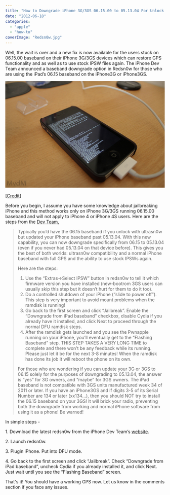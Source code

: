 ```yaml
---
title: "How to Downgrade iPhone 3G/3GS 06.15.00 to 05.13.04 For Unlock And Working GPS"
date: "2012-06-18"
categories: 
  - "apple"
  - "how-to"
coverImage: "Redsn0w.jpg"
---
```


Well, the wait is over and a new fix is now available for the users stuck on 06.15.00 baseband on their iPhone 3G/3GS devices which can restore GPS functionality and as well as to use stock IPSW files again. The iPhone Dev Team announced a baseband downgrade option in Redsn0w for those who are using the iPad’s 06.15 baseband on the iPhone3G or iPhone3GS.

[![](images/Redsn0w.jpg "Redsn0w")](http://iCosmoGeek.com/wp-content/uploads/2012/06/Redsn0w.jpg)

\[[Credit](http://www.flickr.com/photos/marknl/5694367662/sizes/z/in/photostream/)\]

Before you begin, I assume you have some knowledge about jailbreaking iPhone and this method works only on iPhone 3G/3GS running 06.15.00 baseband and will not apply to iPhone 4 or iPhone 4S users. Here are the steps from the [Dev Team](http://blog.iphone-dev.org/),

> Typically you’d have the 06.15 baseband if you unlock with ultrasn0w but updated your iPhone baseband past 05.13.04. With this new capability, you can now downgrade specifically from 06.15 to 05.13.04 (even if you never had 05.13.04 on that device before). This gives you the best of both worlds: ultrasn0w compatibility and a normal iPhone baseband with full GPS and the ability to use stock IPSWs again.
> 
> Here are the steps:
> 
> 1. Use the “Extras->Select IPSW” button in redsn0w to tell it which firmware version you have installed (new-bootrom 3GS users can usually skip this step but it doesn’t hurt for them to do it too).
> 2. Do a controlled shutdown of your iPhone (“slide to power off”). This step is very important to avoid mount problems when the ramdisk is running!
> 3. Go back to the first screen and click “Jailbreak”. Enable the “Downgrade from iPad baseband” checkbox, disable Cydia if you already have it installed, and click Next to proceed through the normal DFU ramdisk steps.
> 4. After the ramdisk gets launched and you see the Pwnapple running on your iPhone, you’ll eventually get to the “Flashing Baseband” step. THIS STEP TAKES A VERY LONG TIME to complete and there won’t be any feedback while its running. Please just let it be for the next 3-8 minutes! When the ramdisk has done its job it will reboot the phone on its own.
> 
> For those who are wondering if you can update your 3G or 3GS to 06.15 solely for the purposes of downgrading to 05.13.04, the answer is “yes” for 3G owners, and “maybe” for 3GS owners. The iPad baseband is not compatible with 3GS units manufactured week 34 of 2011 or later. If you have an iPhone3GS and if digits 3-5 of its Serial Number are 134 or later (xx134…), then you should NOT try to install the 06.15 baseband on your 3GS! It will brick your radio, preventing both the downgrade from working and normal iPhone software from using it as a phone! Be warned!

In simple steps -

1\. Download the latest redsn0w from the iPhone Dev Team’s [website](http://blog.iphone-dev.org/).

2\. Launch redsn0w.

3\. Plugin iPhone. Put into DFU mode.

4\. Go back to the first screen and click “Jailbreak”. Check “Downgrade from iPad baseband”, uncheck Cydia if you already installed it, and click Next. Just wait until you see the “Flashing Baseband” screen.

That's it! You should have a working GPS now. Let us know in the comments section if you face any issues.
